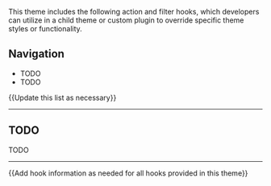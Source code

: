This theme includes the following action and filter hooks, which developers can utilize in a child theme or custom plugin to override specific theme styles or functionality.

## Navigation
- TODO
- TODO

{{Update this list as necessary}}

-----

## TODO

TODO

-----

{{Add hook information as needed for all hooks provided in this theme}}
